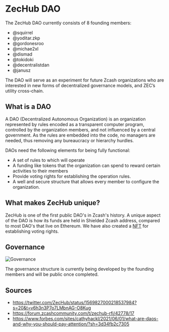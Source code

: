 # ZecHub DAO

The ZecHub DAO currently consists of 8 founding members:

* @squirrel
* @yoditar.zkp 
* @gordonesroo 
* @michae2xl 
* @dismad 
* @tokidoki 
* @decentralistdan
* @janusz

The DAO will serve as an experiment for future Zcash organizations who are interested in new forms of decentralized governance models, and ZEC’s utility cross-chain.

## What is a DAO

A DAO (Decentralized Autonomous Organization) is an organization represented by rules encoded as a transparent computer program, controlled by the organization members, and not influenced by a central government. As the rules are embedded into the code, no managers are needed, thus removing any bureaucracy or hierarchy hurdles.

DAOs need the following elements for being fully functional: 

* A set of rules to which will operate
* A funding like tokens that the organization can spend to reward certain activities to their members
* Provide voting rights for establishing the operation rules. 
* A well and secure structure that allows every member to configure the organization.  

## What makes ZecHub unique?

ZecHub is one of the first public DAO's in Zcash's history. A unique aspect of the DAO is how its funds are held in Shielded Zcash address, compared to most DAO's that live on Ethereum. We have also created a [NFT](https://opensea.io/collection/zechub) for establishing voting rights.

## Governance

![Governance](https://user-images.githubusercontent.com/81990132/206885452-29b6ff27-c58f-4361-b5a8-1529212def03.png)

The governance structure is currently being developed by the founding members and will be public once completed.



## Sources

* https://twitter.com/ZecHub/status/1569827000218537984?s=20&t=v6h3n3P7o7LMbnAG-O8Kug
* https://forum.zcashcommunity.com/t/zechub-rfi/42778/17
* https://www.forbes.com/sites/cathyhackl/2021/06/01/what-are-daos-and-why-you-should-pay-attention/?sh=3d34fb2c7305

